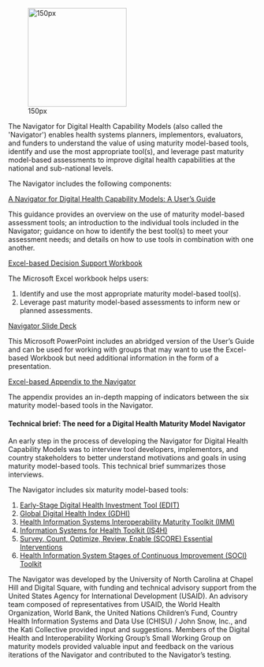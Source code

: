 <figure>
<img src="Nav_logo.png" title="150px" width="200" />
<figcaption>150px</figcaption>
</figure>

The Navigator for Digital Health Capability Models (also called the
'Navigator') enables health systems planners, implementors, evaluators,
and funders to understand the value of using maturity model-based tools,
identify and use the most appropriate tool(s), and leverage past
maturity model-based assessments to improve digital health capabilities
at the national and sub-national levels.

The Navigator includes the following components:

[A Navigator for Digital Health Capability Models: A User’s Guide](https://lib.digitalsquare.io/handle/123456789/77728)  

This guidance provides an overview on the use of maturity model-based
assessment tools; an introduction to the individual tools included in
the Navigator; guidance on how to identify the best tool(s) to meet your
assessment needs; and details on how to use tools in combination with
one another.

[Excel-based Decision Support Workbook](https://lib.digitalsquare.io/handle/123456789/77727)  

The Microsoft Excel workbook helps users:

1.  Identify and use the most appropriate maturity model-based tool(s).
2.  Leverage past maturity model-based assessments to inform new or
    planned assessments.

[Navigator Slide Deck](https://lib.digitalsquare.io/handle/123456789/77726)  

This Microsoft PowerPoint includes an abridged version of the User’s
Guide and can be used for working with groups that may want to use the
Excel-based Workbook but need additional information in the form of a
presentation.

[Excel-based Appendix to the Navigator](https://lib.digitalsquare.io/handle/123456789/77725)  

The appendix provides an in-depth mapping of indicators between the six
maturity model-based tools in the Navigator.

#### Technical brief: The need for a Digital Health Maturity Model Navigator

An early step in the process of developing the Navigator for Digital
Health Capability Models was to interview tool developers, implementors,
and country stakeholders to better understand motivations and goals in
using maturity model-based tools. This technical brief summarizes those
interviews.

The Navigator includes six maturity model-based tools:

1.  [Early-Stage Digital Health Investment Tool
    (EDIT)](https://katicollective.com/what-were-thinking-1/edit-a-tool-for-the-greater-good)
2.  [Global Digital Health Index
    (GDHI)](https://www.digitalhealthindex.org)
3.  [Health Information Systems Interoperability Maturity Toolkit
    (IMM)](https://www.measureevaluation.org/resources/tools/health-information-systems-interoperability-toolkit.html)
4.  [Information Systems for Health Toolkit
    (IS4H)](https://www3.paho.org/ish/index.php/en/is4h-basics)
5.  [Survey, Count, Optimize, Review, Enable (SCORE) Essential
    Interventions](https://apps.who.int/iris/bitstream/handle/10665/334005/9789240009837-eng.pdf)
6.  [Health Information System Stages of Continuous Improvement (SOCI)
    Toolkit](https://www.measureevaluation.org/his-strengthening-resource-center/his-stages-of-continuous-improvement-toolkit.html)

The Navigator was developed by the University of North Carolina at
Chapel Hill and Digital Square, with funding and technical advisory
support from the United States Agency for International Development
(USAID). An advisory team composed of representatives from USAID, the
World Health Organization, World Bank, the United Nations Children’s
Fund, Country Health Information Systems and Data Use (CHISU) / John
Snow, Inc., and the Kati Collective provided input and suggestions.
Members of the Digital Health and Interoperability Working Group’s Small
Working Group on maturity models provided valuable input and feedback on
the various iterations of the Navigator and contributed to the
Navigator’s testing.
